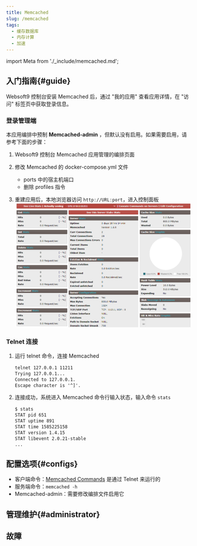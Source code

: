 ```yaml
---
title: Memcached
slug: /memcached
tags:
  - 缓存数据库
  - 内存计算
  - 加速
---
```


import Meta from './_include/memcached.md';

<Meta name="meta" />

## 入门指南{#guide}

Websoft9 控制台安装 Memcached 后，通过 "我的应用" 查看应用详情，在 "访问" 标签页中获取登录信息。

### 登录管理端

本应用编排中预制 **Memcached-admin** ，但默认没有启用。如果需要启用，请参考下面的步骤：

1. Websoft9 控制台 Memcached 应用管理的编排页面

2. 修改 Memcached 的 docker-compose.yml 文件

   - ports 中的宿主机端口
   - 删除 profiles 指令

3. 重建应用后，本地浏览器访问 `http://URL:port`，进入控制面板
  ![Memcached-admin](./assets/memcached-gui-websoft9.png)

### Telnet 连接

1. 运行 telnet 命令，连接 Memcached

   ```
   telnet 127.0.0.1 11211
   Trying 127.0.0.1...
   Connected to 127.0.0.1.
   Escape character is '^]'.
   ```

3. 连接成功，系统进入 Memcached 命令行输入状态，输入命令 `stats`

   ```
   $ stats
   STAT pid 651
   STAT uptime 891
   STAT time 1585225158
   STAT version 1.4.15
   STAT libevent 2.0.21-stable
   ...
   ```
   
## 配置选项{#configs}

- 客户端命令：[Memcached Commands](https://github.com/memcached/memcached/wiki/Commands) 是通过 Telnet 来运行的
- 服务端命令：`memcached -h`
- Memcached-admin：需要修改编排文件启用它

## 管理维护{#administrator}

## 故障